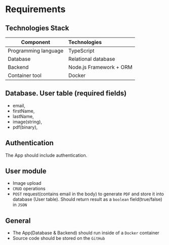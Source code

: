 # Requirements

## Technologies Stack

| Component | Technologies|
|---|:---|
|Programming language | TypeScript |
|Database | Relational database |
|Backend | Node.js Framework + ORM |
|Container tool | Docker |

## Database. User table (required fields)

- email,
- firstName,
- lastName,
- image(string),
- pdf(binary),

## Authentication

The App should include authentication.

## User module

- Image upload
- `CRUD` operations
- `POST` request(contains email in the body) to generate `PDF` and store it into database (User table). Should return result as a `boolean` field(true/false) in `JSON`

## General

- The App(Database & Backend) should run inside of a `Docker` container
- Source code should be stored on the `GitHub`
